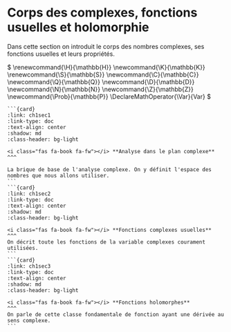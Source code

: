 # <i class="fas fa-book fa-fw"></i> Corps des complexes, fonctions usuelles et holomorphie

Dans cette section on introduit le corps des nombres complexes, ses fonctions usuelles et leurs propriétés. 

$\newcommand{\R}{\mathbb{R}}$

$
\renewcommand{\H}{\mathbb{H}}
\newcommand{\K}{\mathbb{K}}
\renewcommand{\S}{\mathbb{S}}
\newcommand{\C}{\mathbb{C}}
\newcommand{\Q}{\mathbb{Q}}
\newcommand{\D}{\mathbb{D}}
\newcommand{\N}{\mathbb{N}}
\newcommand{\Z}{\mathbb{Z}}
\newcommand{\Prob}{\mathbb{P}}
\DeclareMathOperator{\Var}{Var}
$

````{card-carousel} 3
```{card} 
:link: ch1sec1
:link-type: doc
:text-align: center 
:shadow: md 
:class-header: bg-light

<i class="fas fa-book fa-fw"></i> **Analyse dans le plan complexe**
^^^

La brique de base de l'analyse complexe. On y définit l'espace des nombres que nous allons utiliser.
```
```{card} 
:link: ch1sec2
:link-type: doc
:text-align: center 
:shadow: md 
:class-header: bg-light

<i class="fas fa-book fa-fw"></i> **Fonctions complexes usuelles**
^^^
On décrit toute les fonctions de la variable complexes courament utilisées.
```
```{card} 
:link: ch1sec3
:link-type: doc
:text-align: center 
:shadow: md 
:class-header: bg-light

<i class="fas fa-book fa-fw"></i> **Fonctions holomorphes**
^^^
On parle de cette classe fondamentale de fonction ayant une dérivée au sens complexe.
```


````




